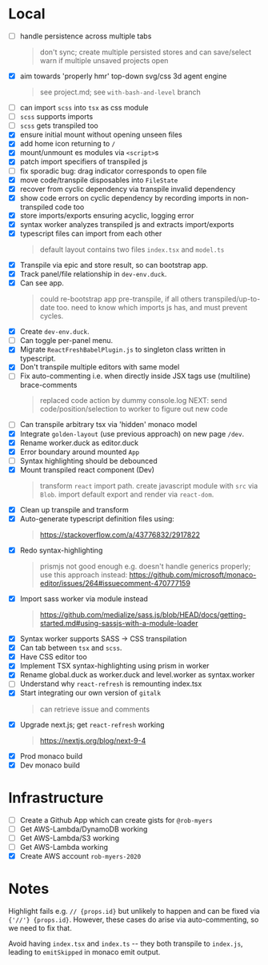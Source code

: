 # Local

- [ ] handle persistence across multiple tabs
  > don't sync; create multiple persisted stores and can save/select
  > warn if multiple unsaved projects open
- [x] aim towards 'properly hmr' top-down svg/css 3d agent engine
  > see project.md; see `with-bash-and-level` branch
- [ ] can import `scss` into `tsx` as css module
- [ ] `scss` supports imports
- [ ] `scss` gets transpiled too
- [x] ensure initial mount without opening unseen files
- [x] add home icon returning to `/`
- [x] mount/unmount es modules via `<script>`s
- [x] patch import specifiers of transpiled js
- [ ] fix sporadic bug: drag indicator corresponds to open file
- [x] move code/transpile disposables into `FileState`
- [x] recover from cyclic dependency via transpile invalid dependency
- [x] show code errors on cyclic dependency by recording imports in non-transpiled code too
- [x] store imports/exports ensuring acyclic, logging error
- [x] syntax worker analyzes transpiled js and extracts import/exports
- [x] typescript files can import from each other
  > default layout contains two files `index.tsx` and `model.ts`
- [x] Transpile via epic and store result, so can bootstrap app.
- [x] Track panel/file relationship in `dev-env.duck`.
- [x] Can see app.
  > could re-bootstrap app pre-transpile, if all others transpiled/up-to-date too.
  > need to know which imports js has, and must prevent cycles.
- [x] Create `dev-env.duck`.
- [ ] Can toggle per-panel menu.
- [x] Migrate `ReactFreshBabelPlugin.js` to singleton class written in typescript.
- [x] Don't transpile multiple editors with same model
- [ ] Fix auto-commenting i.e. when directly inside JSX tags use (multiline) brace-comments
  > replaced code action by dummy console.log
  > NEXT: send code/position/selection to worker to figure out new code
- [ ] Can transpile arbitrary tsx via 'hidden' monaco model
- [x] Integrate `golden-layout` (use previous approach) on new page `/dev`.
- [x] Rename worker.duck as editor.duck
- [x] Error boundary around mounted `App`
- [ ] Syntax highlighting should be debounced
- [x] Mount transpiled react component (Dev)
  > transform `react` import path.
  > create javascript module with `src` via `Blob`.
  > import default export and render via `react-dom`.
- [x] Clean up transpile and transform
- [x] Auto-generate typescript definition files using:
  > https://stackoverflow.com/a/43776832/2917822
- [x] Redo syntax-highlighting
  > prismjs not good enough e.g. doesn't handle generics properly;
  > use this approach instead: https://github.com/microsoft/monaco-editor/issues/264#issuecomment-470777159
- [x] Import sass worker via module instead
  > https://github.com/medialize/sass.js/blob/HEAD/docs/getting-started.md#using-sassjs-with-a-module-loader
- [x] Syntax worker supports SASS -> CSS transpilation
- [x] Can tab between `tsx` and `scss`.
- [x] Have CSS editor too
- [x] Implement TSX syntax-highlighting using prism in worker
- [x] Rename global.duck as worker.duck and level.worker as syntax.worker
- [ ] Understand why `react-refresh` is remounting index.tsx
- [x] Start integrating our own version of `gitalk`
   > can retrieve issue and comments
- [x] Upgrade next.js; get `react-refresh` working
   > https://nextjs.org/blog/next-9-4
- [x] Prod monaco build
- [x] Dev monaco build

# Infrastructure

- [ ] Create a Github App which can create gists for `@rob-myers`
- [ ] Get AWS-Lambda/DynamoDB working
- [ ] Get AWS-Lambda/S3 working
- [ ] Get AWS-Lambda working
- [x] Create AWS account `rob-myers-2020`

# Notes

Highlight fails e.g. `// {props.id}` but unlikely to happen and can be fixed via `{'//'} {props.id}`.
However, these cases do arise via auto-commenting, so we need to fix that.

Avoid having `index.tsx` and `index.ts` -- they both transpile to `index.js`,
leading to `emitSkipped` in monaco emit output.